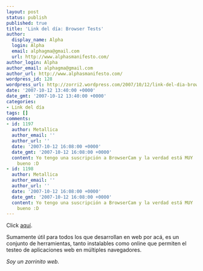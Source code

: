 ```yaml
---
layout: post
status: publish
published: true
title: 'Link del día: Browser Tests'
author:
  display_name: Alpha
  login: Alpha
  email: alphagma@gmail.com
  url: http://www.alphasmanifesto.com/
author_login: Alpha
author_email: alphagma@gmail.com
author_url: http://www.alphasmanifesto.com/
wordpress_id: 128
wordpress_url: http://zorri2.wordpress.com/2007/10/12/link-del-dia-browser-tests/
date: '2007-10-12 13:40:00 +0000'
date_gmt: '2007-10-12 13:40:00 +0000'
categories:
- Link del día
tags: []
comments:
- id: 1197
  author: Metallica
  author_email: ''
  author_url: ''
  date: '2007-10-12 16:08:00 +0000'
  date_gmt: '2007-10-12 16:08:00 +0000'
  content: Yo tengo una suscripción a BrowserCam y la verdad está MUY
    bueno :D
- id: 1198
  author: Metallica
  author_email: ''
  author_url: ''
  date: '2007-10-12 16:08:00 +0000'
  date_gmt: '2007-10-12 16:08:00 +0000'
  content: Yo tengo una suscripción a BrowserCam y la verdad está MUY
    bueno :D
---
```


Click [aquí](http://www.smashingmagazine.com/2007/10/02/browser-tests-services-and-compatibility-test-suites/).

Sumamente útil para todos los que desarrollan en web por acá, es un conjunto de herramientas, tanto instalables como online que permiten el testeo de aplicaciones web en múltiples navegadores.

_Soy un zorrinito web._
